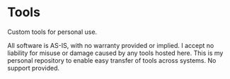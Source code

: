 # Tools
Custom tools for personal use.

All software is AS-IS, with no warranty provided or implied.
I accept no liability for misuse or damage caused by any tools hosted here. This is my personal repository to enable easy transfer of tools across systems. No support provided.
